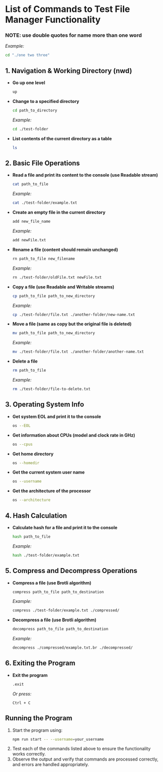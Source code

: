 
# List of Commands to Test File Manager Functionality

### NOTE: use double quotes for name more than one word 
_Example:_
  ```bash
  cd "./one two three"
  ```

## 1. Navigation & Working Directory (nwd)
- **Go up one level**
  ```bash
  up
  ```
- **Change to a specified directory**
  ```bash
  cd path_to_directory
  ```
  _Example:_
  ```bash
  cd ./test-folder
  ```
- **List contents of the current directory as a table**
  ```bash
  ls
  ```

## 2. Basic File Operations
- **Read a file and print its content to the console (use Readable stream)**
  ```bash
  cat path_to_file
  ```
  _Example:_
  ```bash
  cat ./test-folder/example.txt
  ```
- **Create an empty file in the current directory**
  ```bash
  add new_file_name
  ```
  _Example:_
  ```bash
  add newFile.txt
  ```
- **Rename a file (content should remain unchanged)**
  ```bash
  rn path_to_file new_filename
  ```
  _Example:_
  ```bash
  rn ./test-folder/oldFile.txt newFile.txt
  ```
- **Copy a file (use Readable and Writable streams)**
  ```bash
  cp path_to_file path_to_new_directory
  ```
  _Example:_
  ```bash
  cp ./test-folder/file.txt ./another-folder/new-name.txt
  ```
- **Move a file (same as copy but the original file is deleted)**
  ```bash
  mv path_to_file path_to_new_directory
  ```
  _Example:_
  ```bash
  mv ./test-folder/file.txt ./another-folder/another-name.txt
  ```
- **Delete a file**
  ```bash
  rm path_to_file
  ```
  _Example:_
  ```bash
  rm ./test-folder/file-to-delete.txt
  ```

## 3. Operating System Info
- **Get system EOL and print it to the console**
  ```bash
  os --EOL
  ```
- **Get information about CPUs (model and clock rate in GHz)**
  ```bash
  os --cpus
  ```
- **Get home directory**
  ```bash
  os --homedir
  ```
- **Get the current system user name**
  ```bash
  os --username
  ```
- **Get the architecture of the processor**
  ```bash
  os --architecture
  ```

## 4. Hash Calculation
- **Calculate hash for a file and print it to the console**
  ```bash
  hash path_to_file
  ```
  _Example:_
  ```bash
  hash ./test-folder/example.txt
  ```

## 5. Compress and Decompress Operations
- **Compress a file (use Brotli algorithm)**
  ```bash
  compress path_to_file path_to_destination
  ```
  _Example:_
  ```bash
  compress ./test-folder/example.txt ./compressed/
  ```
- **Decompress a file (use Brotli algorithm)**
  ```bash
  decompress path_to_file path_to_destination
  ```
  _Example:_
  ```bash
  decompress ./compressed/example.txt.br ./decompressed/
  ```

## 6. Exiting the Program
- **Exit the program**
  ```bash
  .exit
  ```
  _Or press:_
  ```
  Ctrl + C
  ```

## Running the Program
1. Start the program using:
    ```bash
    npm run start -- --username=your_username
    ```
2. Test each of the commands listed above to ensure the functionality works correctly.
3. Observe the output and verify that commands are processed correctly, and errors are handled appropriately.

